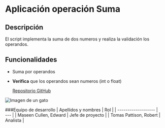# Aplicación operación Suma
## Descripción
El script implementa la suma de dos numeros y realiza la validación los operandos.
## Funcionalidades
- Suma por operandos
- **Verifica** que los operandos sean numeros (int o float)
  
  [Repositorio GitHub](https://github.com/Bria11/operacion_suma.git)

 ![Imagen de un gato](https://upload.wikimedia.org/wikipedia/commons/9/9c/Un_gato_con_efectos_Tumblr.jpg)
  
###Equipo de desarrollo
| Apellidos y nombres | Rol | 
| ------------------- | --- | 
| Maseen Cullen, Edward | Jefe de proyecto |
| Tomas Pattison, Robert | Analista |
